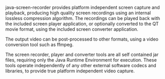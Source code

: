 java-screen-recorder provides platform independent screen capture and playback, producing high quality screen recordings using an internal lossless compression algorithm. The recordings can be played back with the included screen player application, or optionally converted to the QT movie format, using the included screen converter application.

The output video can be post-processed to other formats, using a video conversion tool such as ffmpeg.

The screen recorder, player and converter tools are all self contained jar files, requiring only the Java Runtime Environment for execution. These tools operate independently of any other external software codecs and libraries, to provide true platform independent video capture.